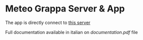 # Meteo Grappa Server & App
The app is directly connect to [this server](https://github.com/Ripper92/MeteoGrappaServer "Server repository")

Full documentation available in italian on *documentation.pdf* file